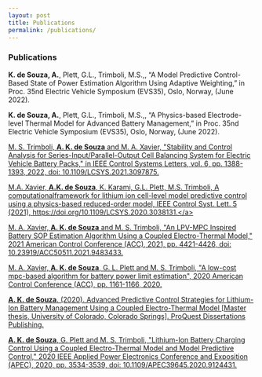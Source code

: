 ```yaml
---
layout: post
title: Publications
permalink: /publications/
---
```


### Publications

**K. de Souza, A.**, Plett, G.L., Trimboli, M.S.,, “A Model Predictive Control-Based State of Power Estimation Algorithm Using Adaptive Weighting,” in Proc. 35nd Electric Vehicle Symposium (EVS35), Oslo, Norway, (June 2022).

**K. de Souza, A.**, Plett, G.L., Trimboli, M.S.,, “A Physics-based Electrode-level Thermal Model for Advanced Battery Management,” in Proc. 35nd Electric Vehicle Symposium (EVS35), Oslo, Norway, (June 2022).

<a href="https://ieeexplore.ieee.org/document/9488286">M. S. Trimboli, **A. K. de Souza** and M. A. Xavier, "Stability and Control Analysis for Series-Input/Parallel-Output Cell Balancing System for Electric Vehicle Battery Packs," in IEEE Control Systems Letters, vol. 6, pp. 1388-1393, 2022, doi: 10.1109/LCSYS.2021.3097875. </a>

<a href="https://ieeexplore.ieee.org/document/9259035">M.A. Xavier, **A.K. de Souza**, K. Karami, G.L. Plett, M.S. Trimboli, A computationalframework for lithium ion cell-level model predictive control using a physics-based reduced-order model, IEEE Control Syst. Lett. 5 (2021), https://doi.org/10.1109/LCSYS.2020.3038131.</a>


<a href="https://ieeexplore.ieee.org/document/9483433">M. A. Xavier, **A. K. de Souza** and M. S. Trimboli, "An LPV-MPC Inspired Battery SOP Estimation Algorithm Using a Coupled Electro-Thermal Model," 2021 American Control Conference (ACC), 2021, pp. 4421-4426, doi: 10.23919/ACC50511.2021.9483433.</a>

<a href="https://ieeexplore.ieee.org/document/9147337">M. A. Xavier, **A. K. de Souza**, G. L. Plett and M. S. Trimboli, "A low-cost mpc-based algorithm for battery power limit estimation", 2020 American Control Conference (ACC), pp. 1161-1166, 2020.</a>

<a href="https://mountainscholar.org/handle/10976/167269">**A. K. de Souza**. (2020). Advanced Predictive Control Strategies for Lithium-Ion Battery Management Using a Coupled Electro-Thermal Model [Master thesis, University of Colorado, Colorado Springs]. ProQuest Dissertations Publishing.</a>

<a href="https://ieeexplore.ieee.org/document/9124431">**A. K. de Souza**, G. Plett and M. S. Trimboli, "Lithium-Ion Battery Charging Control Using a Coupled Electro-Thermal Model and Model Predictive Control," 2020 IEEE Applied Power Electronics Conference and Exposition (APEC), 2020, pp. 3534-3539, doi: 10.1109/APEC39645.2020.9124431.</a>


